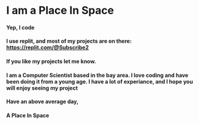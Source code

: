 # I am a Place In Space

#### Yep, I code

#### I use replit, and most of my projects are on there: https://replit.com/@Subscribe2


#### If you like my projects let me know.

#### I am a Computer Scientist based in the bay area. I love coding and have been doing it from a young age. I have a lot of experiance, and I hope you will enjoy seeing my project


#### Have an above average day,
#### A Place In Space

<!---
PlaceInSpace/PlaceInSpace is a ✨ special ✨ repository because its `README.md` (this file) appears on your GitHub profile.
You can click the Preview link to take a look at your changes.
--->
